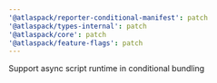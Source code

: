 ```yaml
---
'@atlaspack/reporter-conditional-manifest': patch
'@atlaspack/types-internal': patch
'@atlaspack/core': patch
'@atlaspack/feature-flags': patch
---
```


Support async script runtime in conditional bundling
